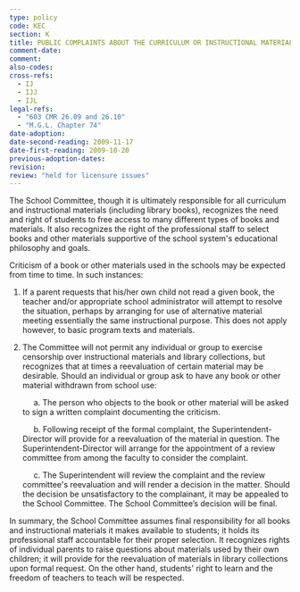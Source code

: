 ```yaml
---
type: policy
code: KEC
section: K
title: PUBLIC COMPLAINTS ABOUT THE CURRICULUM OR INSTRUCTIONAL MATERIALS
comment-date:
comment:
also-codes:
cross-refs:
  - IJ
  - IJJ
  - IJL
legal-refs:
  - "603 CMR 26.09 and 26.10"
  - "M.G.L. Chapter 74"
date-adoption: 
date-second-reading: 2009-11-17
date-first-reading: 2009-10-20
previous-adoption-dates:
revision: 
review: "held for licensure issues"
---
```


The School Committee, though it is ultimately responsible for all curriculum and instructional materials (including library books), recognizes the need and right of students to free access to many different types of books and materials.  It also recognizes the right of the professional staff to select books and other materials supportive of the school system's educational philosophy and goals.  		

Criticism of a book or other materials used in the schools may be expected from time to time.  In such instances:		

1.  If a parent requests that his/her own child not read a given book, the teacher and/or appropriate school administrator will attempt to resolve the situation, perhaps by arranging for use of alternative material meeting essentially the same instructional purpose.  This does not apply however, to basic program texts and materials.		

2.  The Committee will not permit any individual or group to exercise censorship over instructional materials and library collections, but recognizes that at times a reevaluation of certain material may be desirable.  Should an individual or group ask to have any book or other material withdrawn from school use:  

	  &nbsp;&nbsp;&nbsp;&nbsp;&nbsp;a. The person who objects to the book or other material will be asked to sign a written complaint documenting the criticism.		
    
    &nbsp;&nbsp;&nbsp;&nbsp;&nbsp;b.  Following receipt of the formal complaint, the Superintendent-Director will provide for a reevaluation of the material in question.  The Superintendent-Director will arrange for the appointment of a review committee from among the faculty to consider the complaint. 		
    
    &nbsp;&nbsp;&nbsp;&nbsp;&nbsp;c.  The Superintendent will review the complaint and the review committee's reevaluation and will render a decision in the matter.  Should the decision be unsatisfactory to the complainant, it may be appealed to the School Committee.  The School Committee’s decision will be final.		

In summary, the School Committee assumes final responsibility for all books and instructional materials it makes available to students; it holds its professional staff accountable for their proper selection.  It recognizes rights of individual parents to raise questions about materials used by their own children; it will provide for the reevaluation of materials in library collections upon formal request.  On the other hand, students' right to learn and the freedom of teachers to teach will be respected.